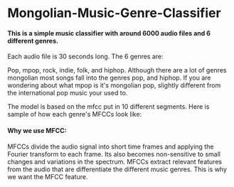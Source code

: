 # Mongolian-Music-Genre-Classifier

#### This is a simple music classifier with around 6000 audio files and 6 different genres.
Each audio file is 30 seconds long. The 6 genres are:

Pop, mpop, rock, indie, folk, and hiphop. Although there are a lot of genres mongolian most songs fall into the genres pop, and hiphop. If you are wondering about what mpop is it's mongolian pop, slightly different from the international pop music your used to.

The model is based on the mfcc put in 10 different segments. Here is sample of how each genre's MFCCs look like:


#### Why we use MFCC:
MFCCs divide the audio signal into short time frames and applying the Fourier transform to each frame. Its also becomes non-sensitive to small changes and variations in the spectrum. MFCCs extract relevant features from the audio that are differentiate the different music genres. This is why we want the MFCC feature.
